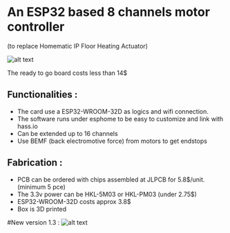 # An ESP32 based 8 channels motor controller 
(to replace Homematic IP Floor Heating Actuator)

![alt text](https://github.com/nliaudat/esp32_8ch_motor_shield/blob/main/imgs/board.jpg "board")

The ready to go board costs less than 14$

## Functionalities : 
* The card use a ESP32-WROOM-32D as logics and wifi connection. 
* The software runs under esphome to be easy to customize and link with hass.io 
* Can be extended up to 16 channels
* Use BEMF (back electromotive force) from motors to get endstops



## Fabrication : 

* PCB can be ordered with chips assembled at JLPCB for 5.8$/unit. (minimum 5 pce)
* The 3.3v power can be HKL-5M03 or HKL-PM03 (under 2.75$)
* ESP32-WROOM-32D costs approx 3.8$
* Box is 3D printed

#New version 1.3 : 
![alt text](https://github.com/nliaudat/esp32_8ch_motor_shield/blob/main/imgs/v1-3.png "1.3")

